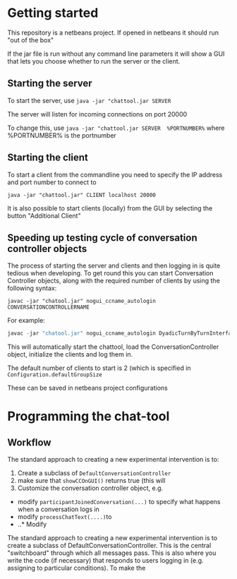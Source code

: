 # Getting started

This repository is a netbeans project. If opened in netbeans it should run "out of the box"

If the jar file is run without any command line parameters it will show a GUI that lets you choose whether to run the server or the client.


## Starting the server

To start the server, use ```java -jar "chattool.jar SERVER``` 

The server will listen for incoming connections on port 20000

To change this, use ```java -jar "chattool.jar SERVER  %PORTNUMBER%```  where %PORTNUMBER% is the portnumber


## Starting the client

To start a client from the commandline you need to specify the IP address and port number to connect to

```java -jar "chattool.jar" CLIENT localhost 20000```

It is also possible to start clients (locally) from the GUI by selecting the button "Additional Client" 



## Speeding up testing cycle of conversation controller objects

The process of starting the server and clients and then logging in is quite tedious when developing. To get round this you can start Conversation Controller objects, along with the required number of clients by using the following syntax:

```
javac -jar "chatool.jar" nogui_ccname_autologin CONVERSATIONCONTROLLERNAME
```

For example:

```java
javac -jar "chatool.jar" nogui_ccname_autologin DyadicTurnByTurnInterface
```

This will automatically start the chattool, load the ConversationController object, initialize the clients and log them in.

The default number of clients to start is 2 (which is specified in ```Configuration.defaultGroupSize```

These can be saved in netbeans project configurations


# Programming the chat-tool

## Workflow

The standard approach to creating a new experimental intervention is to:

1. Create a subclass of ```DefaultConversationController```
2. make sure that ```showCCOnGUI()``` returns true (this will
3. Customize the conversation controller object, e.g. 
  * modify ```participantJoinedConversation(...)``` to specify what happens when a conversation logs in
  * modify ```processChatText(....)```to 
  * ..* Modify


The standard approach to creating a new experimental intervention is to create a subclass of DefaultConversationController. This is the central "switchboard" through which all messages pass. This is also where you write the code (if necessary) that responds to users logging in (e.g. assigning to particular conditions). To make the 





